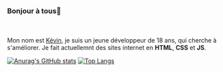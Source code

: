 ### Bonjour à tous👋

</b>
</font>
<br />
<br />
Mon nom est <a href="https://kevin-dev.me" target="_blank">Kévin</a>, je suis un jeune développeur de 18 ans, qui cherche à s'améliorer. Je fait actuellemnt des sites internet en <strong>HTML</strong>, <strong>CSS</strong> et <strong>JS</strong>.

[![Anurag's GitHub stats](https://github-readme-stats.vercel.app/api?username=Drosscend&show_icons=true&theme=radical)](https://github.com/anuraghazra/github-readme-stats)
[![Top Langs](https://github-readme-stats.vercel.app/api/top-langs/?username=Drosscend&show_icons=true&theme=radical)](https://github.com/anuraghazra/github-readme-stats)
